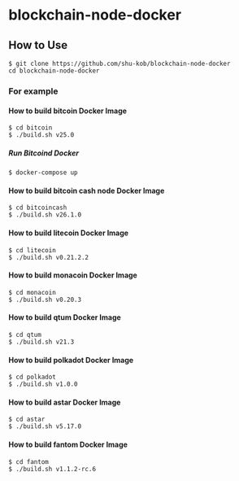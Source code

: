 # blockchain-node-docker

## How to Use

```
$ git clone https://github.com/shu-kob/blockchain-node-docker
cd blockchain-node-docker
```

### For example

#### How to build bitcoin Docker Image

```
$ cd bitcoin
$ ./build.sh v25.0
```

##### Run Bitcoind Docker

```
$ docker-compose up
```

#### How to build bitcoin cash node Docker Image

```
$ cd bitcoincash
$ ./build.sh v26.1.0
```

#### How to build litecoin Docker Image

```
$ cd litecoin
$ ./build.sh v0.21.2.2
```

#### How to build monacoin Docker Image

```
$ cd monacoin
$ ./build.sh v0.20.3
```
#### How to build qtum Docker Image

```
$ cd qtum
$ ./build.sh v21.3
```

#### How to build polkadot Docker Image

```
$ cd polkadot
$ ./build.sh v1.0.0
```

#### How to build astar Docker Image

```
$ cd astar
$ ./build.sh v5.17.0
```

#### How to build fantom Docker Image

```
$ cd fantom
$ ./build.sh v1.1.2-rc.6
```

